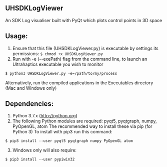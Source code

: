 UHSDKLogViewer 
--------------
An SDK Log visualiser built with PyQt which plots control points in 3D space

Usage:
-------
1. Ensure that this file (UHSDKLogViewer.py) is executable by settings its permissions:
```$ chmod +x UHSDKLogViewer.py``` 
2. Run with -e (--exePath) flag from the command line, to launch an Ultrahaptics executable you wish to monitor
```
$ python3 UHSDKLogViewer.py -e=/path/to/my/process
```

Alternatively, run the compiled applications in the Executables directory (Mac and Windows only)

Dependencies:
-------------
1. Python 3.7.x (http://python.org)
2. The following Python modules are required: pyqt5, pyqtgraph, numpy, PyOpenGL, atom
  The recommended way to install these via pip (for Python 3)
  To install with pip3 run this command:
```
$ pip3 install --user pyqt5 pyqtgraph numpy PyOpenGL atom
```
3. Windows only will also require: 
```
$ pip3 install --user pypiwin32
```
